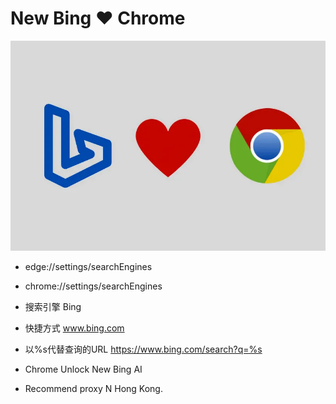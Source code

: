   # New Bing ❤ Chrome

<picture>
  <source media="(prefers-color-scheme: dark)" srcset="https://raw.githubusercontent.com/RiverFlowsInUUU/ChatGPT/main/New%20Bing%20in%20Chrome.webp">
  <img alt="NebulaGraph Data Intelligence Suite(ngdi)" src="https://raw.githubusercontent.com/RiverFlowsInUUU/ChatGPT/main/New%20Bing%20in%20Chrome.webp">
</picture>
<p align="center">

-   edge://settings/searchEngines
-   chrome://settings/searchEngines

-   搜索引擎 Bing
-   快捷方式 www.bing.com
-   以%s代替查询的URL https://www.bing.com/search?q=%s
-   Chrome Unlock New Bing AI
-   Recommend proxy N Hong Kong.
